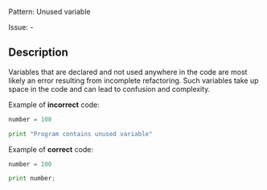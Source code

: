 Pattern: Unused variable

Issue: -

## Description

Variables that are declared and not used anywhere in the code are most likely an error resulting from incomplete refactoring. Such variables take up space in the code and can lead to confusion and complexity. 

Example of **incorrect** code:
```python
number = 100

print "Program contains unused variable"
```

Example of **correct** code:
```python
number = 100

print number;
```
